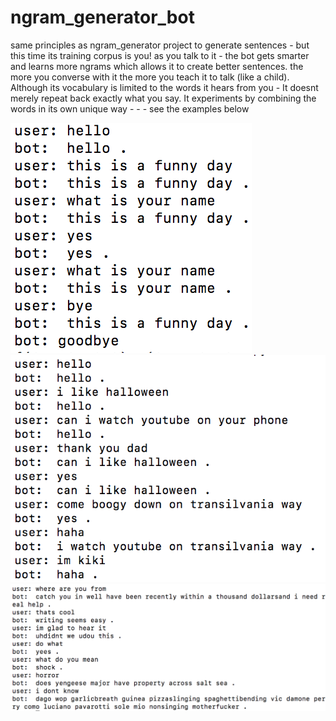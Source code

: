 # ngram_generator_bot

same principles as ngram_generator project to generate sentences - but this time its training corpus is you! as you talk to it - the bot gets smarter and learns more ngrams which allows it to create better sentences.  the more you converse with it the more you teach it to talk (like a child).  Although its vocabulary is limited to the words it hears from you - It doesnt merely repeat back exactly what you say.  It experiments by combining the words in its own unique way - - - see the examples below

![](https://raw.githubusercontent.com/mohammedterry/ngram_generator_bot/master/ex_learning1.png)
![](https://raw.githubusercontent.com/mohammedterry/ngram_generator_bot/master/ex_learning.png)
![](https://raw.githubusercontent.com/mohammedterry/ngram_generator_bot/master/trigram_example.png)

